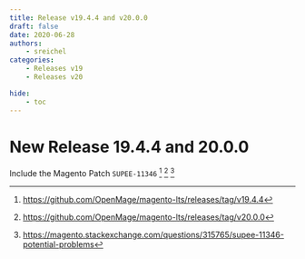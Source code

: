 ```yaml
---
title: Release v19.4.4 and v20.0.0
draft: false
date: 2020-06-28
authors:
    - sreichel
categories:
    - Releases v19
    - Releases v20

hide:
    - toc
---
```


# New Release 19.4.4 and 20.0.0

Include the Magento Patch `SUPEE-11346` [^1] [^2] [^3]

<!-- more -->

[^1]: https://github.com/OpenMage/magento-lts/releases/tag/v19.4.4
[^2]: https://github.com/OpenMage/magento-lts/releases/tag/v20.0.0
[^3]: https://magento.stackexchange.com/questions/315765/supee-11346-potential-problems
